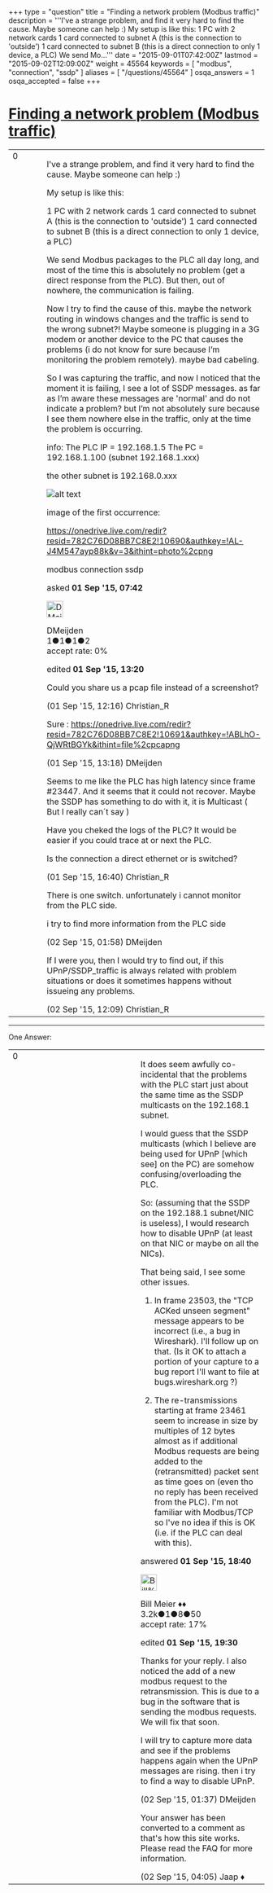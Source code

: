+++
type = "question"
title = "Finding a network problem (Modbus traffic)"
description = '''I&#x27;ve a strange problem, and find it very hard to find the cause. Maybe someone can help :) My setup is like this: 1 PC with 2 network cards 1 card connected to subnet A (this is the connection to &#x27;outside&#x27;) 1 card connected to subnet B (this is a direct connection to only 1 device, a PLC) We send Mo...'''
date = "2015-09-01T07:42:00Z"
lastmod = "2015-09-02T12:09:00Z"
weight = 45564
keywords = [ "modbus", "connection", "ssdp" ]
aliases = [ "/questions/45564" ]
osqa_answers = 1
osqa_accepted = false
+++

<div class="headNormal">

# [Finding a network problem (Modbus traffic)](/questions/45564/finding-a-network-problem-modbus-traffic)

</div>

<div id="main-body">

<div id="askform">

<table id="question-table" style="width:100%;"><colgroup><col style="width: 50%" /><col style="width: 50%" /></colgroup><tbody><tr class="odd"><td style="width: 30px; vertical-align: top"><div class="vote-buttons"><span id="post-45564-upvote" class="ajax-command post-vote up" rel="nofollow" title="I like this post (click again to cancel)"> </span><div id="post-45564-score" class="post-score" title="current number of votes">0</div><span id="post-45564-downvote" class="ajax-command post-vote down" rel="nofollow" title="I dont like this post (click again to cancel)"> </span> <span id="favorite-mark" class="ajax-command favorite-mark" rel="nofollow" title="mark/unmark this question as favorite (click again to cancel)"> </span><div id="favorite-count" class="favorite-count"></div></div></td><td><div id="item-right"><div class="question-body"><p>I've a strange problem, and find it very hard to find the cause. Maybe someone can help :)</p><p>My setup is like this:</p><p>1 PC with 2 network cards 1 card connected to subnet A (this is the connection to 'outside') 1 card connected to subnet B (this is a direct connection to only 1 device, a PLC)</p><p>We send Modbus packages to the PLC all day long, and most of the time this is absolutely no problem (get a direct response from the PLC). But then, out of nowhere, the communication is failing.</p><p>Now I try to find the cause of this. maybe the network routing in windows changes and the traffic is send to the wrong subnet?! Maybe someone is plugging in a 3G modem or another device to the PC that causes the problems (i do not know for sure because I’m monitoring the problem remotely). maybe bad cabeling.</p><p>So I was capturing the traffic, and now I noticed that the moment it is failing, I see a lot of SSDP messages. as far as I’m aware these messages are 'normal' and do not indicate a problem? but I’m not absolutely sure because I see them nowhere else in the traffic, only at the time the problem is occurring.</p><p>info: The PLC IP = 192.168.1.5 The PC = 192.168.1.100 (subnet 192.168.1.xxx)</p><p>the other subnet is 192.168.0.xxx</p><p><img src="https://onedrive.live.com/redir?resid=782C76D08BB7C8E2!10690&amp;authkey=!AL-J4M547ayp88k&amp;v=3&amp;ithint=photo%2cpng" alt="alt text" /></p><p>image of the first occurrence:</p><p><a href="https://onedrive.live.com/redir?resid=782C76D08BB7C8E2!10690&amp;authkey=!AL-J4M547ayp88k&amp;v=3&amp;ithint=photo%2cpng">https://onedrive.live.com/redir?resid=782C76D08BB7C8E2!10690&amp;authkey=!AL-J4M547ayp88k&amp;v=3&amp;ithint=photo%2cpng</a></p></div><div id="question-tags" class="tags-container tags"><span class="post-tag tag-link-modbus" rel="tag" title="see questions tagged &#39;modbus&#39;">modbus</span> <span class="post-tag tag-link-connection" rel="tag" title="see questions tagged &#39;connection&#39;">connection</span> <span class="post-tag tag-link-ssdp" rel="tag" title="see questions tagged &#39;ssdp&#39;">ssdp</span></div><div id="question-controls" class="post-controls"></div><div class="post-update-info-container"><div class="post-update-info post-update-info-user"><p>asked <strong>01 Sep '15, 07:42</strong></p><img src="https://secure.gravatar.com/avatar/3c1367edd1c1b85bc6c15633615c5181?s=32&amp;d=identicon&amp;r=g" class="gravatar" width="32" height="32" alt="DMeijden&#39;s gravatar image" /><p><span>DMeijden</span><br />
<span class="score" title="1 reputation points">1</span><span title="1 badges"><span class="badge1">●</span><span class="badgecount">1</span></span><span title="1 badges"><span class="silver">●</span><span class="badgecount">1</span></span><span title="2 badges"><span class="bronze">●</span><span class="badgecount">2</span></span><br />
<span class="accept_rate" title="Rate of the user&#39;s accepted answers">accept rate:</span> <span title="DMeijden has no accepted answers">0%</span></p></img></div><div class="post-update-info post-update-info-edited"><p><span> edited <strong>01 Sep '15, 13:20</strong> </span></p></div></div><div id="comments-container-45564" class="comments-container"><span id="45575"></span><div id="comment-45575" class="comment"><div id="post-45575-score" class="comment-score"></div><div class="comment-text"><p>Could you share us a pcap file instead of a screenshot?</p></div><div id="comment-45575-info" class="comment-info"><span class="comment-age">(01 Sep '15, 12:16)</span> <span class="comment-user userinfo">Christian_R</span></div></div><span id="45578"></span><div id="comment-45578" class="comment"><div id="post-45578-score" class="comment-score"></div><div class="comment-text"><p>Sure : <a href="https://onedrive.live.com/redir?resid=782C76D08BB7C8E2!10691&amp;authkey=!ABLhO-QjWRtBGYk&amp;ithint=file%2cpcapng">https://onedrive.live.com/redir?resid=782C76D08BB7C8E2!10691&amp;authkey=!ABLhO-QjWRtBGYk&amp;ithint=file%2cpcapng</a></p></div><div id="comment-45578-info" class="comment-info"><span class="comment-age">(01 Sep '15, 13:18)</span> <span class="comment-user userinfo">DMeijden</span></div></div><span id="45580"></span><div id="comment-45580" class="comment"><div id="post-45580-score" class="comment-score"></div><div class="comment-text"><p>Seems to me like the PLC has high latency since frame #23447. And it seems that it could not recover. Maybe the SSDP has something to do with it, it is Multicast ( But I really can´t say )</p><p>Have you cheked the logs of the PLC? It would be easier if you could trace at or next the PLC.</p><p>Is the connection a direct ethernet or is switched?</p></div><div id="comment-45580-info" class="comment-info"><span class="comment-age">(01 Sep '15, 16:40)</span> <span class="comment-user userinfo">Christian_R</span></div></div><span id="45590"></span><div id="comment-45590" class="comment"><div id="post-45590-score" class="comment-score"></div><div class="comment-text"><p>There is one switch. unfortunately i cannot monitor from the PLC side.</p><p>i try to find more information from the PLC side</p></div><div id="comment-45590-info" class="comment-info"><span class="comment-age">(02 Sep '15, 01:58)</span> <span class="comment-user userinfo">DMeijden</span></div></div><span id="45603"></span><div id="comment-45603" class="comment"><div id="post-45603-score" class="comment-score"></div><div class="comment-text"><p>If I were you, then I would try to find out, if this UPnP/SSDP_traffic is always related with problem situations or does it sometimes happens without issueing any problems.</p></div><div id="comment-45603-info" class="comment-info"><span class="comment-age">(02 Sep '15, 12:09)</span> <span class="comment-user userinfo">Christian_R</span></div></div></div><div id="comment-tools-45564" class="comment-tools"></div><div class="clear"></div><div id="comment-45564-form-container" class="comment-form-container"></div><div class="clear"></div></div></td></tr></tbody></table>

------------------------------------------------------------------------

<div class="tabBar">

<span id="sort-top"></span>

<div class="headQuestions">

One Answer:

</div>

</div>

<span id="45583"></span>

<div id="answer-container-45583" class="answer">

<table style="width:100%;"><colgroup><col style="width: 50%" /><col style="width: 50%" /></colgroup><tbody><tr class="odd"><td style="width: 30px; vertical-align: top"><div class="vote-buttons"><span id="post-45583-upvote" class="ajax-command post-vote up" rel="nofollow" title="I like this post (click again to cancel)"> </span><div id="post-45583-score" class="post-score" title="current number of votes">0</div><span id="post-45583-downvote" class="ajax-command post-vote down" rel="nofollow" title="I dont like this post (click again to cancel)"> </span></div></td><td><div class="item-right"><div class="answer-body"><p>It does seem awfully co-incidental that the problems with the PLC start just about the same time as the SSDP multicasts on the 192.168.1 subnet.</p><p>I would guess that the SSDP multicasts (which I believe are being used for UPnP [which see] on the PC) are somehow confusing/overloading the PLC.</p><p>So: (assuming that the SSDP on the 192.188.1 subnet/NIC is useless), I would research how to disable UPnP (at least on that NIC or maybe on all the NICs).</p><p>That being said, I see some other issues.</p><ol><li><p>In frame 23503, the "TCP ACKed unseen segment" message appears to be incorrect (i.e., a bug in Wireshark). I'll follow up on that. (Is it OK to attach a portion of your capture to a bug report I'll want to file at bugs.wireshark.org ?)</p></li><li><p>The re-transmissions starting at frame 23461 seem to increase in size by multiples of 12 bytes almost as if additional Modbus requests are being added to the (retransmitted) packet sent as time goes on (even tho no reply has been received from the PLC). I'm not familiar with Modbus/TCP so I've no idea if this is OK (i.e. if the PLC can deal with this).</p></li></ol></div><div class="answer-controls post-controls"></div><div class="post-update-info-container"><div class="post-update-info post-update-info-user"><p>answered <strong>01 Sep '15, 18:40</strong></p><img src="https://secure.gravatar.com/avatar/bfb20acfe44690473b10c7963b5d4a18?s=32&amp;d=identicon&amp;r=g" class="gravatar" width="32" height="32" alt="Bill%20Meier&#39;s gravatar image" /><p><span>Bill Meier ♦♦</span><br />
<span class="score" title="3180 reputation points"><span>3.2k</span></span><span title="1 badges"><span class="badge1">●</span><span class="badgecount">1</span></span><span title="8 badges"><span class="silver">●</span><span class="badgecount">8</span></span><span title="50 badges"><span class="bronze">●</span><span class="badgecount">50</span></span><br />
<span class="accept_rate" title="Rate of the user&#39;s accepted answers">accept rate:</span> <span title="Bill Meier has 31 accepted answers">17%</span></p></div><div class="post-update-info post-update-info-edited"><p><span> edited <strong>01 Sep '15, 19:30</strong> </span></p></div></div><div id="comments-container-45583" class="comments-container"><span id="45589"></span><div id="comment-45589" class="comment"><div id="post-45589-score" class="comment-score"></div><div class="comment-text"><p>Thanks for your reply. I also noticed the add of a new modbus request to the retransmission. This is due to a bug in the software that is sending the modbus requests. We will fix that soon.</p><p>I will try to capture more data and see if the problems happens again when the UPnP messages are rising. then i try to find a way to disable UPnP.</p></div><div id="comment-45589-info" class="comment-info"><span class="comment-age">(02 Sep '15, 01:37)</span> <span class="comment-user userinfo">DMeijden</span></div></div><span id="45592"></span><div id="comment-45592" class="comment"><div id="post-45592-score" class="comment-score"></div><div class="comment-text"><p>Your answer has been converted to a comment as that's how this site works. Please read the FAQ for more information.</p></div><div id="comment-45592-info" class="comment-info"><span class="comment-age">(02 Sep '15, 04:05)</span> <span class="comment-user userinfo">Jaap ♦</span></div></div></div><div id="comment-tools-45583" class="comment-tools"></div><div class="clear"></div><div id="comment-45583-form-container" class="comment-form-container"></div><div class="clear"></div></div></td></tr></tbody></table>

</div>

<div class="paginator-container-left">

</div>

</div>

</div>

